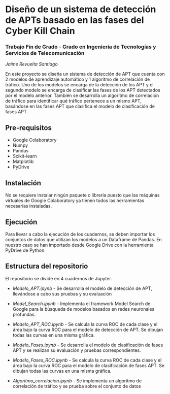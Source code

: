 # Diseño de un sistema de detección de APTs basado en las fases del Cyber Kill Chain

### Trabajo Fin de Grado - Grado en Ingeniería de Tecnologías y Servicios de Telecomunicación

_Jaime Revuelta Santiago_

En este proyecto se diseña un sistema de detección de APT que cuenta con 2 modelos de aprendizaje automático y 1 algoritmo de correlación de tráfico. Uno de los modelos se encarga de la detección de los APT y el segundo modelo se encarga de clasificar las fases de los APT detectados por el modelo anterior. También se desarrolla un algoritmo de correlación de tráfico para identificar qué tráfico pertenece a un mismo APT, basándose en las fases APT que clasifica el modelo de clasificación de fases APT.


## Pre-requisitos

* Google Colaboratory
* Numpy
* Pandas
* Scikit-learn
* Matplotlib
* PyDrive

## Instalación

No se requiere instalar ningún paquete o librería puesto que las máquinas virtuales de Google Colaboratory ya tienen todos las herramientas necesarias instaladas.

## Ejecución

Para llevar a cabo la ejecución de los cuadernos, se deben importar los conjuntos de datos que utilizan los modelos a un Dataframe de Pandas. En nuestro caso se han importado desde Google Drive con la herramienta PyDrive de Python.

## Estructura del repositorio

El repositorio se divide en 4 cuadernos de Jupyter.

* *Modelo_APT.ipynb* - Se desarrolla el modelo de detección de APT, llevándose a cabo sus pruebas y su evaluación
* *Model_Search.ipynb* - Implementa el framework Model Search de Google para la búsqueda de modelos basados en redes neuronales profundas.
* *Modelo_APT_ROC.ipynb* - Se calcula la curva ROC de cada clase y el área bajo la curva ROC para el modelo de detección de APT. Se dibujan todas las curvas en una misma gráfica.

* *Modelo_Fases.ipynb* - Se desarrolla el modelo de clasificación de fases APT y se realizan su evaluación y pruebas correspondientes.
* *Modelo_Fases_ROC.ipynb* - Se calcula la curva ROC de cada clase y el área bajo la curva ROC para el modelo de clasificación de fases APT. Se dibujan todas las curvas en una misma gráfica.

* *Algoritmo_correlacion.ipynb* - Se implementa un algoritmo de correlación de tráfico y se prueba sobre el conjunto de datos 
